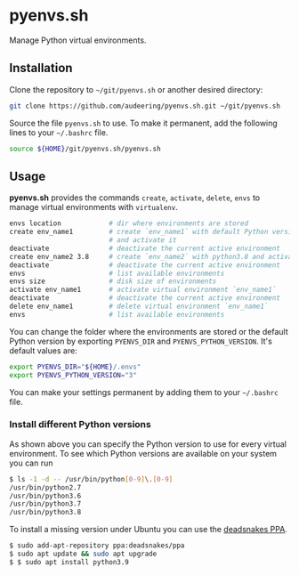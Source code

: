# pyenvs.sh

Manage Python virtual environments.


## Installation

Clone the repository to `~/git/pyenvs.sh`
or another desired directory:

```bash
git clone https://github.com/audeering/pyenvs.sh.git ~/git/pyenvs.sh
```

Source the file `pyenvs.sh` to use.
To make it permanent,
add the following lines to your `~/.bashrc` file.

```bash
source ${HOME}/git/pyenvs.sh/pyenvs.sh
```


## Usage

**pyenvs.sh** provides the commands
`create`,
`activate`,
`delete`,
`envs`
to manage virtual environments with `virtualenv`.

```bash
envs location            # dir where environments are stored
create env_name1         # create `env_name1` with default Python version
                         # and activate it
deactivate               # deactivate the current active environment
create env_name2 3.8     # create `env_name2` with python3.8 and activate it
deactivate               # deactivate the current active environment
envs                     # list available environments
envs size                # disk size of environments
activate env_name1       # activate virtual environment `env_name1`
deactivate               # deactivate the current active environment
delete env_name1         # delete virtual environment `env_name1`
envs                     # list available environments
```

You can change the folder
where the environments are stored
or the default Python version
by exporting
`PYENVS_DIR`
and `PYENVS_PYTHON_VERSION`.
It's default values are:

```bash
export PYENVS_DIR="${HOME}/.envs"
export PYENVS_PYTHON_VERSION="3"
```

You can make your settings permanent
by adding them to your `~/.bashrc` file.


### Install different Python versions

As shown above
you can specify the Python version to use
for every virtual environment.
To see which Python versions are available on your system
you can run

```bash
$ ls -1 -d -- /usr/bin/python[0-9]\.[0-9]
/usr/bin/python2.7
/usr/bin/python3.6
/usr/bin/python3.7
/usr/bin/python3.8
```

To install a missing version under Ubuntu
you can use the [deadsnakes
PPA](https://launchpad.net/~deadsnakes/+archive/ubuntu/ppa).

```bash
$ sudo add-apt-repository ppa:deadsnakes/ppa
$ sudo apt update && sudo apt upgrade
$ $ sudo apt install python3.9
```
